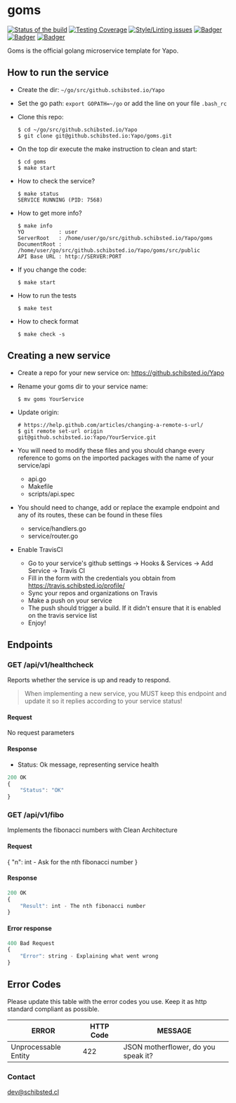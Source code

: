 # goms

<!-- Badger start badges -->
[![Status of the build](https://badger.spt-engprod-pro.schibsted.io/badge/travis/Yapo/goms)](https://travis.schibsted.io/Yapo/goms) [![Testing Coverage](https://badger.spt-engprod-pro.schibsted.io/badge/coverage/Yapo/goms)](https://reports.spt-engprod-pro.schibsted.io/#/Yapo/goms?branch=master&type=push&daterange&daterange) [![Style/Linting issues](https://badger.spt-engprod-pro.schibsted.io/badge/issues/Yapo/goms)](https://reports.spt-engprod-pro.schibsted.io/#/Yapo/goms?branch=master&type=push&daterange&daterange) [![Badger](https://badger.spt-engprod-pro.schibsted.io/badge/flaky_tests/Yapo/goms)](https://databulous.spt-engprod-pro.schibsted.io/test/flaky/Yapo/goms) [![Badger](https://badger.spt-engprod-pro.schibsted.io/badge/quality_index/Yapo/goms)](https://databulous.spt-engprod-pro.schibsted.io/quality/repo/Yapo/goms) [![Badger](https://badger.spt-engprod-pro.schibsted.io/badge/engprod/Yapo/goms)](https://github.schibsted.io/spt-engprod/badger)
<!-- Badger end badges -->

Goms is the official golang microservice template for Yapo.

## How to run the service

* Create the dir: `~/go/src/github.schibsted.io/Yapo`

* Set the go path: `export GOPATH=~/go` or add the line on your file `.bash_rc`

* Clone this repo:

  ```
  $ cd ~/go/src/github.schibsted.io/Yapo
  $ git clone git@github.schibsted.io:Yapo/goms.git
  ```

* On the top dir execute the make instruction to clean and start:

  ```
  $ cd goms
  $ make start
  ```

* How to check the service?

  ```
  $ make status
  SERVICE RUNNING (PID: 7568)
  ```

* How to get more info?

  ```
  $ make info
  YO           : user
  ServerRoot   : /home/user/go/src/github.schibsted.io/Yapo/goms
  DocumentRoot : /home/user/go/src/github.schibsted.io/Yapo/goms/src/public
  API Base URL : http://SERVER:PORT
  ```

* If you change the code:

  ```
  $ make start
  ```

* How to run the tests

  ```
  $ make test
  ```

* How to check format

  ```
  $ make check -s
  ```

## Creating a new service

* Create a repo for your new service on: https://github.schibsted.io/Yapo
* Rename your goms dir to your service name:
  ```
  $ mv goms YourService
  ```
* Update origin: 
  ```
  # https://help.github.com/articles/changing-a-remote-s-url/
  $ git remote set-url origin git@github.schibsted.io:Yapo/YourService.git
  ```

* You will need to modify these files and you should change every reference to goms on the imported packages with the name of your service/api
  - api.go
  - Makefile
  - scripts/api.spec

* You should need to change, add or replace the example endpoint and any of its routes, these can be found in these files
  - service/handlers.go
  - service/router.go

* Enable TravisCI
  - Go to your service's github settings -> Hooks & Services -> Add Service -> Travis CI
  - Fill in the form with the credentials you obtain from https://travis.schibsted.io/profile/
  - Sync your repos and organizations on Travis
  - Make a push on your service
  - The push should trigger a build. If it didn't ensure that it is enabled on the travis service list
  - Enjoy!

## Endpoints
### GET  /api/v1/healthcheck
Reports whether the service is up and ready to respond.

> When implementing a new service, you MUST keep this endpoint
and update it so it replies according to your service status!

#### Request
No request parameters

#### Response
* Status: Ok message, representing service health

```javascript
200 OK
{
	"Status": "OK"
}
```

### GET  /api/v1/fibo
Implements the fibonacci numbers with Clean Architecture

#### Request
{
	"n": int - Ask for the nth fibonacci number
}

#### Response

```javascript
200 OK
{
	"Result": int - The nth fibonacci number
}
```

#### Error response
```javascript
400 Bad Request
{
	"Error": string - Explaining what went wrong
}
```

## Error Codes
Please update this table with the error codes you use.
Keep it as http standard compliant as possible.

|      **ERROR**         |     **HTTP Code**    	|      **MESSAGE**
|----------------------- | --------------------- | ---------------------
|Unprocessable Entity    |         422           |  JSON motherflower, do you speak it?

### Contact
dev@schibsted.cl
